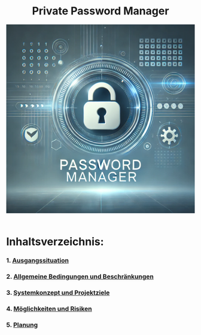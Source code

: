 <div align="center">
    <h1>Private Password Manager</h1>
  <img src="/Ressources/PasswordManagerLogo.webp" alt="PasswordManagerPicture" width="750">
</div>

<br>

# Inhaltsverzeichnis:
### 1. [Ausgangssituation](./Workspace/InitialSituation.md)
### 2. [Allgemeine Bedingungen und Beschränkungen](./Workspace/ConditionsAndConstraints.md)
### 3. [Systemkonzept und Projektziele](./Workspace/ConceptAndObjectives.md)
### 4. [Möglichkeiten und Risiken](./Workspace/OpportunitiesAndRisks.md)
### 5. [Planung](./Workspace/Planning.md)